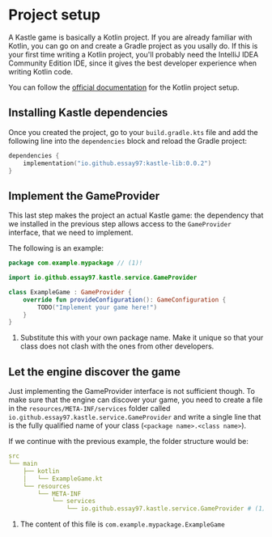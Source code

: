 # Project setup

A Kastle game is basically a Kotlin project. If you are already familiar with Kotlin, you can go on and create a Gradle project as you usally do.
If this is your first time writing a Kotlin project, you'll probably need the IntelliJ IDEA Community Edition IDE, since it gives the best developer
experience when writing Kotlin code.

You can follow the [official documentation](https://www.jetbrains.com/help/idea/get-started-with-kotlin.html#new-kotlin-project-no-frameworks) for the Kotlin
project setup.

## Installing Kastle dependencies

Once you created the project, go to your `build.gradle.kts` file and add the following line into the `dependencies` block and reload the Gradle project:

```kotlin hl_lines="2"
dependencies {
    implementation("io.github.essay97:kastle-lib:0.0.2")
}
```

## Implement the GameProvider

This last step makes the project an actual Kastle game: the dependency that we installed in the previous step allows access to the `GameProvider` interface,
that we need to implement.

The following is an example:

```kotlin
package com.example.mypackage // (1)!

import io.github.essay97.kastle.service.GameProvider

class ExampleGame : GameProvider {
    override fun provideConfiguration(): GameConfiguration {
        TODO("Implement your game here!")
    }
}
```

1. Substitute this with your own package name. Make it unique so that your class does not clash with the ones from
   other developers.

## Let the engine discover the game

Just implementing the GameProvider interface is not sufficient though. To make sure that the engine can discover your game,
you need to create a file in the `resources/META-INF/services` folder called `io.github.essay97.kastle.service.GameProvider`
and write a single line that is the fully qualified name of your class (`<package name>.<class name>`).

If we continue with the previous example, the folder structure would be:

```yaml
src
└── main
    ├── kotlin
    │   └── ExampleGame.kt
    └── resources
        └── META-INF
            └── services
                └── io.github.essay97.kastle.service.GameProvider # (1)!
```

1. The content of this file is `com.example.mypackage.ExampleGame`
